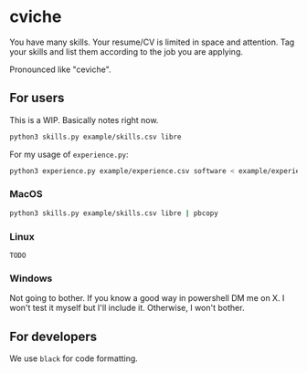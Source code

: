 # cviche
You have many skills. Your resume/CV is limited in space and attention. Tag your skills and list them according to the job you are applying.

Pronounced like "ceviche".

## For users
This is a WIP. Basically notes right now.
```sh
python3 skills.py example/skills.csv libre
```

For my usage of ``experience.py``:
```sh
python3 experience.py example/experience.csv software < example/experience_template.ms
```
### MacOS
```sh
python3 skills.py example/skills.csv libre | pbcopy
```
### Linux
``TODO``
### Windows
Not going to bother. If you know a good way in powershell DM me on X. I won't test it myself but I'll include it. Otherwise, I won't bother.

## For developers
We use ``black`` for code formatting.